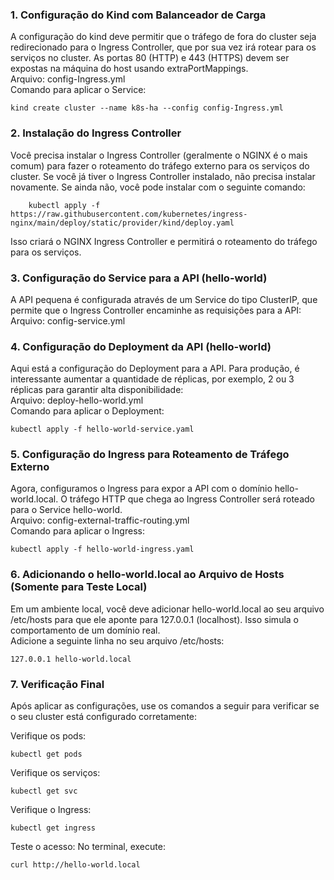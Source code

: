 ### 1. Configuração do Kind com Balanceador de Carga
A configuração do kind deve permitir que o tráfego de fora do cluster seja redirecionado para o Ingress Controller, que por sua vez irá rotear para os serviços no cluster. As portas 80 (HTTP) e 443 (HTTPS) devem ser expostas na máquina do host usando extraPortMappings. <br>
Arquivo: config-Ingress.yml <br>
Comando para aplicar o Service:
```
kind create cluster --name k8s-ha --config config-Ingress.yml
```

### 2. Instalação do Ingress Controller
Você precisa instalar o Ingress Controller (geralmente o NGINX é o mais comum) para fazer o roteamento do tráfego externo para os serviços do cluster. Se você já tiver o Ingress Controller instalado, não precisa instalar novamente. Se ainda não, você pode instalar com o seguinte comando:
```
    kubectl apply -f https://raw.githubusercontent.com/kubernetes/ingress-nginx/main/deploy/static/provider/kind/deploy.yaml
```
Isso criará o NGINX Ingress Controller e permitirá o roteamento do tráfego para os serviços.

### 3. Configuração do Service para a API (hello-world)
A API pequena é configurada através de um Service do tipo ClusterIP, que permite que o Ingress Controller encaminhe as requisições para a API: <br>
Arquivo: config-service.yml

### 4. Configuração do Deployment da API (hello-world)
Aqui está a configuração do Deployment para a API. Para produção, é interessante aumentar a quantidade de réplicas, por exemplo, 2 ou 3 réplicas para garantir alta disponibilidade:<br>
Arquivo: deploy-hello-world.yml<br>
Comando para aplicar o Deployment:
```
kubectl apply -f hello-world-service.yaml
```

### 5. Configuração do Ingress para Roteamento de Tráfego Externo
Agora, configuramos o Ingress para expor a API com o domínio hello-world.local. O tráfego HTTP que chega ao Ingress Controller será roteado para o Service hello-world.<br>
Arquivo: config-external-traffic-routing.yml<br>
Comando para aplicar o Ingress:
```
kubectl apply -f hello-world-ingress.yaml
```

### 6. Adicionando o hello-world.local ao Arquivo de Hosts (Somente para Teste Local)
Em um ambiente local, você deve adicionar hello-world.local ao seu arquivo /etc/hosts para que ele aponte para 127.0.0.1 (localhost). Isso simula o comportamento de um domínio real.<br>
Adicione a seguinte linha no seu arquivo /etc/hosts:<br>
```
127.0.0.1 hello-world.local
```

### 7. Verificação Final
Após aplicar as configurações, use os comandos a seguir para verificar se o seu cluster está configurado corretamente:

Verifique os pods:
```
kubectl get pods
```
Verifique os serviços:
```
kubectl get svc
```
Verifique o Ingress:
```
kubectl get ingress
```
Teste o acesso: No terminal, execute:
```
curl http://hello-world.local
```